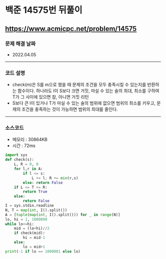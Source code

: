 # 백준 14575번 뒤풀이
https://www.acmicpc.net/problem/14575
---

### 문제 해결 날짜
- 2022.04.05
---

### 코드 설명
- check(m)은 S를 m으로 했을 때 문제의 조건을 모두 충족시킬 수 있는지를 반환하는 함수이다. 하나라도 l이 S보다 크면 거짓, 마실 수 있는 술의 최대, 최소를 구하여 T가 그 사이에 있으면 참, 아니면 거짓 리턴
- S보다 큰 l이 있거나 T가 마실 수 있는 술의 범위에 없으면 범위의 최소를 키우고, 문제의 조건을 충족하는 것이 가능하면 범위의 최대를 줄인다.
---

### 소스코드
- 메모리 : 30864KB
- 시간 : 72ms
```Python
import sys
def check(s):
    L, R = 0, 0
    for l,r in A:
        if l <= s:
            L += l; R += min(r,s)
        else: return False
    if L <= T <= R:
        return True
    else:
        return False
I = sys.stdin.readline
N, T = map(int, I().split())
A = [tuple(map(int, I().split())) for _ in range(N)]
lo, hi = 1, 1000000
while lo<=hi:
    mid = (lo+hi)//2
    if check(mid):
        hi = mid-1
    else:
        lo = mid+1
print(-1 if lo == 1000001 else lo)
```